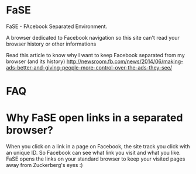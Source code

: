 FaSE
====

FaSE - FAcebook Separated Environment.

A browser dedicated to Facebook navigation so this site can't read your browser history or other informations

Read this article to know why I want to keep Facebook separated from my browser (and its history)
http://newsroom.fb.com/news/2014/06/making-ads-better-and-giving-people-more-control-over-the-ads-they-see/

FAQ
==

Why FaSE open links in a separated browser?
============

When you click on a link in a page on Facebook, the site track you click with an unique ID. So Facebook can see what link you visit and what you like. FaSE opens the links on your standard browser to keep your visited pages away from Zuckerberg's eyes :)
